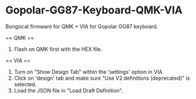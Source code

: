 # Gopolar-GG87-Keyboard-QMK-VIA

Bongocat firmware for QMK + VIA for Gopolar GG87 keyboard.

== QMK ==
1. Flash on QMK first with the HEX file.
   
== VIA ==
1. Turn on "Show Design Tab" within the 'settings' option in VIA.
2. Click on 'design' tab and make sure "Use V2 definitions (deprecated)" is selected.
3. Load the JSON file in "Load Draft Definition".
